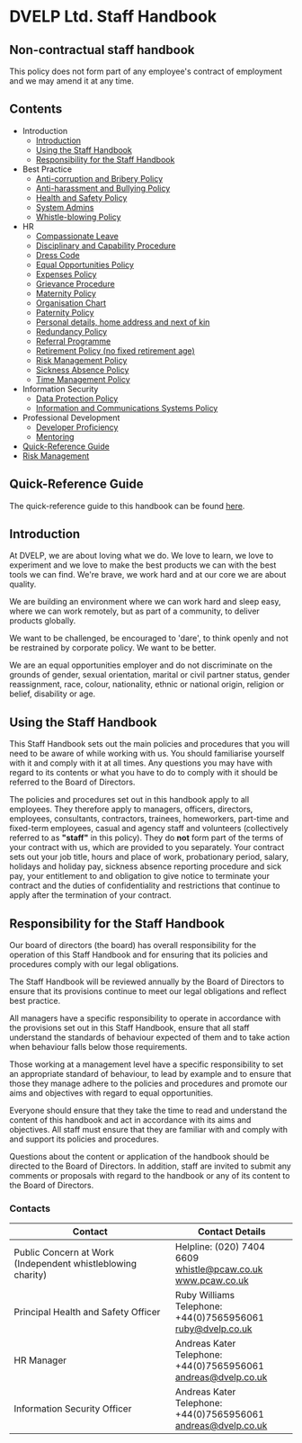 
# DVELP Ltd. Staff Handbook

## Non-contractual staff handbook
This policy does not form part of any employee&#39;s contract of employment and we may amend it at any time.

## Contents
* Introduction
  * [Introduction](#introduction)
  * [Using the Staff Handbook](#using-the-staff-handbook)
  * [Responsibility for the Staff Handbook](#responsibility-for-the-staff-handbook)
* Best Practice
  * [Anti-corruption and Bribery Policy](best-practice/anti-corruption.md)
  * [Anti-harassment and Bullying Policy](best-practice/anti-harassment.md)
  * [Health and Safety Policy](best-practice/health-and-safety-policy.md)
  * [System Admins](best-practice/system-admins.md)
  * [Whistle-blowing Policy](best-practice/whistle-blowing-policy.md)
* HR
  * [Compassionate Leave](hr/compassionate-leave.md)
  * [Disciplinary and Capability Procedure](hr/disciplinary-procedure.md)
  * [Dress Code](hr/dress-code.md)
  * [Equal Opportunities Policy](hr/equal-opportunities.md)
  * [Expenses Policy](hr/expenses-policy.md)
  * [Grievance Procedure](hr/grievance-procedure.md)
  * [Maternity Policy](hr/maternity-policy.md)
  * [Organisation Chart](hr/org-chart.md)
  * [Paternity Policy](hr/paternity-policy.md)
  * [Personal details, home address and next of kin](hr/personal-details.md)
  * [Redundancy Policy](hr/redundancy-policy.md)
  * [Referral Programme](hr/referral-programme.md)
  * [Retirement Policy (no fixed retirement age)](hr/retirement-policy.md)
  * [Risk Management Policy](risk-management/risk-management.md)
  * [Sickness Absence Policy](hr/absence.md)
  * [Time Management Policy](quick-reference.md#time-management)
* Information Security
  * [Data Protection Policy](data-security/data-protection-policy.md)
  * [Information and Communications Systems Policy](data-security/info-communication-policy.md)
* Professional Development
  * [Developer Proficiency](professional-development/developer-proficiency.md)
  * [Mentoring](professional-development/mentoring.md)
* [Quick-Reference Guide](quick-reference.md)
* [Risk Management](risk-management/risk-management.md)

## Quick-Reference Guide 
The quick-reference guide to this handbook can be found [here](quick-reference.md).

## Introduction

At DVELP, we are about loving what we do. We love to learn, we love to experiment and we love to make the best products we can with the best tools we can find. We&#39;re brave, we work hard and at our core we are about quality.

We are building an environment where we can work hard and sleep easy, where we can work remotely, but as part of a community, to deliver products globally.

We want to be challenged, be encouraged to &#39;dare&#39;, to think openly and not be restrained by corporate policy.  We want to be better.

We are an equal opportunities employer and do not discriminate on the grounds of gender, sexual orientation, marital or civil partner status, gender reassignment, race, colour, nationality, ethnic or national origin, religion or belief, disability or age.

## Using the Staff Handbook

This Staff Handbook sets out the main policies and procedures that you will need to be aware of while working with us. You should familiarise yourself with it and comply with it at all times. Any questions you may have with regard to its contents or what you have to do to comply with it should be referred to the Board of Directors.

The policies and procedures set out in this handbook apply to all employees.  They therefore apply to managers, officers, directors, employees, consultants, contractors, trainees, homeworkers, part-time and fixed-term employees, casual and agency staff and volunteers (collectively referred to as **&quot;staff&quot;** in this policy). They do **not** form part of the terms of your contract with us, which are provided to you separately.  Your contract sets out your job title, hours and place of work, probationary period, salary, holidays and holiday pay, sickness absence reporting procedure and sick pay, your entitlement to and obligation to give notice to terminate your contract and the duties of confidentiality and restrictions that continue to apply after the termination of your contract.

## Responsibility for the Staff Handbook

Our board of directors (the board) has overall responsibility for the operation of this Staff Handbook and for ensuring that its policies and procedures comply with our legal obligations.

The Staff Handbook will be reviewed annually by the Board of Directors to ensure that its provisions continue to meet our legal obligations and reflect best practice.

All managers have a specific responsibility to operate in accordance with the provisions set out in this Staff Handbook, ensure that all staff understand the standards of behaviour expected of them and to take action when behaviour falls below those requirements.

Those working at a management level have a specific responsibility to set an appropriate standard of behaviour, to lead by example and to ensure that those they manage adhere to the policies and procedures and promote our aims and objectives with regard to equal opportunities.

Everyone should ensure that they take the time to read and understand the content of this handbook and act in accordance with its aims and objectives.  All staff must ensure that they are familiar with and comply with and support its policies and procedures.

Questions about the content or application of the handbook should be directed to the Board of Directors. In addition, staff are invited to submit any comments or proposals with regard to the handbook or any of its content to the Board of Directors.

### Contacts

| Contact | Contact Details |
| --- | --- |
| Public Concern at Work (Independent whistleblowing charity) | Helpline: (020) 7404 6609 <br/> whistle@pcaw.co.uk <br/> www.pcaw.co.uk |
| Principal Health and Safety Officer | Ruby Williams <br/> Telephone: +44(0)7565956061 <br/> ruby@dvelp.co.uk |
| HR Manager | Andreas Kater <br/> Telephone: +44(0)7565956061 <br/> andreas@dvelp.co.uk |
| Information Security Officer | Andreas Kater <br/> Telephone: +44(0)7565956061 <br/> andreas@dvelp.co.uk |



